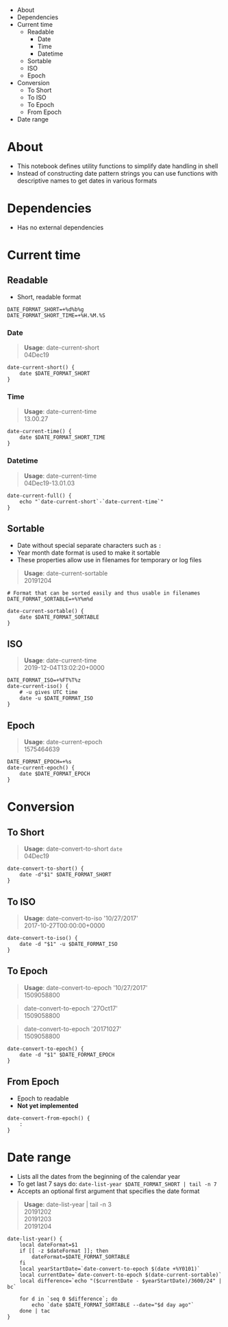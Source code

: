 <!-- MarkdownTOC -->

- About
- Dependencies
- Current time
    - Readable
        - Date
        - Time
        - Datetime
    - Sortable
    - ISO
    - Epoch
- Conversion
    - To Short
    - To ISO
    - To Epoch
    - From Epoch
- Date range

<!-- /MarkdownTOC -->

# About
- This notebook defines utility functions to simplify date handling in shell
- Instead of constructing date pattern strings you can use functions with descriptive names to get dates in various formats

# Dependencies
- Has no external dependencies

# Current time
## Readable
- Short, readable format

```shell
DATE_FORMAT_SHORT=+%d%b%g
DATE_FORMAT_SHORT_TIME=+%H.%M.%S
```

### Date
>**Usage**: date-current-short <br>
04Dec19

```shell
date-current-short() {
    date $DATE_FORMAT_SHORT
}
```

### Time
>**Usage**: date-current-time <br>
13.00.27

```shell
date-current-time() {
    date $DATE_FORMAT_SHORT_TIME
}
```

### Datetime
>**Usage**: date-current-time <br>
04Dec19-13.01.03

```shell
date-current-full() {
    echo "`date-current-short`-`date-current-time`"
}
```

## Sortable
- Date without special separate characters such as `:`
- Year month date format is used to make it sortable
- These properties allow use in filenames for temporary or log files

>**Usage**: date-current-sortable <br>
20191204

```shell
# Format that can be sorted easily and thus usable in filenames
DATE_FORMAT_SORTABLE=+%Y%m%d 

date-current-sortable() {
    date $DATE_FORMAT_SORTABLE
}
```

## ISO
>**Usage**: date-current-time <br>
2019-12-04T13:02:20+0000

```shell
DATE_FORMAT_ISO=+%FT%T%z
date-current-iso() {
    # -u gives UTC time
    date -u $DATE_FORMAT_ISO
}
```

## Epoch
>**Usage**: date-current-epoch <br>
1575464639

```shell
DATE_FORMAT_EPOCH=+%s
date-current-epoch() {
    date $DATE_FORMAT_EPOCH
}
```

# Conversion
## To Short
>**Usage**: date-convert-to-short `date` <br>
04Dec19

```shell
date-convert-to-short() {
    date -d"$1" $DATE_FORMAT_SHORT
}
```

## To ISO
>**Usage**: date-convert-to-iso '10/27/2017' <br>
2017-10-27T00:00:00+0000

```shell
date-convert-to-iso() {
    date -d "$1" -u $DATE_FORMAT_ISO
}
```

## To Epoch
>**Usage**: date-convert-to-epoch '10/27/2017' <br>
1509058800

>date-convert-to-epoch '27Oct17' <br>
1509058800

>date-convert-to-epoch '20171027' <br>
1509058800

```shell
date-convert-to-epoch() {
    date -d "$1" $DATE_FORMAT_EPOCH
}
```


## From Epoch
- Epoch to readable
- **Not yet implemented**

```shell
date-convert-from-epoch() {
    :
}
```

# Date range
- Lists all the dates from the beginning of the calendar year
- To get last 7 says do: `date-list-year $DATE_FORMAT_SHORT | tail -n 7`
- Accepts an optional first argument that specifies the date format

>**Usage**: date-list-year | tail -n 3 <br>
20191202 <br>
20191203 <br>
20191204 <br>

```shell
date-list-year() {
    local dateFormat=$1
    if [[ -z $dateFormat ]]; then
        dateFormat=$DATE_FORMAT_SORTABLE
    fi
    local yearStartDate=`date-convert-to-epoch $(date +%Y0101)`
    local currentDate=`date-convert-to-epoch $(date-current-sortable)`
    local difference=`echo "($currentDate - $yearStartDate)/3600/24" | bc`

    for d in `seq 0 $difference`; do
        echo `date $DATE_FORMAT_SORTABLE --date="$d day ago"`
    done | tac
}
```
